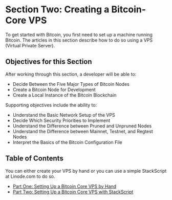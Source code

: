 # Section Two: Creating a Bitcoin-Core VPS

To get started with Bitcoin, you first need to set up a machine running Bitcoin. The articles in this section describe how to do so using a VPS (Virtual Private Server).

## Objectives for this Section

After working through this section, a developer will be able to:

   * Decide Between the Five Major Types of Bitcoin Nodes
   * Create a Bitcoin Node for Development
   * Create a Local Instance of the Bitcoin Blockchain

Supporting objectives include the ability to:

   * Understand the Basic Network Setup of the VPS
   * Decide Which Security Priorities to Implement
   * Understand the Difference between Pruned and Unpruned Nodes
   * Understand the Difference between Mainnet, Testnet, and Regtest Nodes
   * Interpret the Basics of the Bitcoin Configuration File
   
## Table of Contents

You can either create your VPS by hand or you can use a simple StackScript at Linode.com to do so.

   * [Part One: Setting Up a Bitcoin Core VPS by Hand](2_1_Setting_Up_a_Bitcoin-Core_VPS_by_Hand.md)
   * [Part Two: Setting Up a Bitcoin Core VPS with StackScript](2_2_Setting_Up_a_Bitcoin-Core_VPS_with_StackScript.md)
